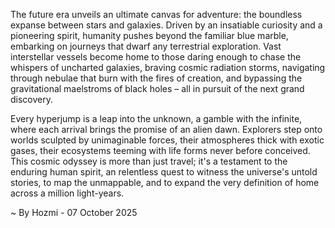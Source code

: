 
The future era unveils an ultimate canvas for adventure: the boundless expanse between stars and galaxies. Driven by an insatiable curiosity and a pioneering spirit, humanity pushes beyond the familiar blue marble, embarking on journeys that dwarf any terrestrial exploration. Vast interstellar vessels become home to those daring enough to chase the whispers of uncharted galaxies, braving cosmic radiation storms, navigating through nebulae that burn with the fires of creation, and bypassing the gravitational maelstroms of black holes – all in pursuit of the next grand discovery.

Every hyperjump is a leap into the unknown, a gamble with the infinite, where each arrival brings the promise of an alien dawn. Explorers step onto worlds sculpted by unimaginable forces, their atmospheres thick with exotic gases, their ecosystems teeming with life forms never before conceived. This cosmic odyssey is more than just travel; it's a testament to the enduring human spirit, an relentless quest to witness the universe's untold stories, to map the unmappable, and to expand the very definition of home across a million light-years.

~ By Hozmi - 07 October 2025
